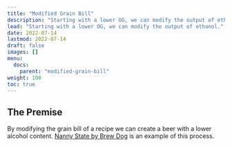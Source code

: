 ```yaml
---
title: "Modified Grain Bill"
description: "Starting with a lower OG, we can modify the output of ethanol."
lead: "Starting with a lower OG, we can modify the output of ethanol."
date: 2022-07-14
lastmod: 2022-07-14
draft: false
images: []
menu:
  docs:
    parent: "modified-grain-bill"
weight: 100
toc: true
---
```


## The Premise
By modifying the grain bill of a recipe we can create a beer with
a lower alcohol content. [Nanny State by Brew Dog](https://brewdogrecipes.com/recipes/nanny-state)
is an example of this process.
